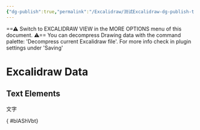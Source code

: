 ```yaml
---
{"dg-publish":true,"permalink":"/Excalidraw/测试Excalidraw-dg-publish-true/","tags":["excalidraw"]}
---
```


==⚠  Switch to EXCALIDRAW VIEW in the MORE OPTIONS menu of this document. ⚠== You can decompress Drawing data with the command palette: 'Decompress current Excalidraw file'. For more info check in plugin settings under 'Saving'


# Excalidraw Data
## Text Elements
文字

{ #blAShVbt}


